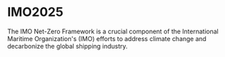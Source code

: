# IMO2025
The IMO Net-Zero Framework is a crucial component of the International Maritime Organization's (IMO) efforts to address climate change and decarbonize the global shipping industry.
